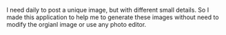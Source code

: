 I need daily to post a unique image, but with different small details.
So I made this application to help me to generate these images without need to modify the orgianl image or use any photo editor.